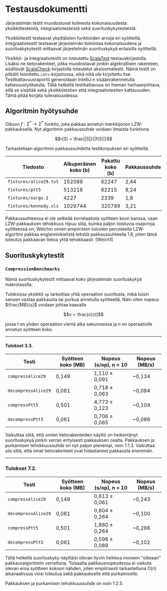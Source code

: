 # Testausdokumentti

Järjestelmän testit muodostuvat kolmesta kokonaisuudesta:
yksikkötesteistä, integraatiotesteistä sekä suorituskykytesteistä.

Yksikkötestit testaavat yksittäisten funktioiden arvoja eri syötteillä,
integraatiotestit testaavat järjestelmän toimintaa kokonaisuutena ja
suorituskykytestit mittaavat järjestelmän suorituskykyä erilaisilla syötteillä.

Yksikkö- ja integraatiotestit on toteutettu [ScalaTest][1]-testauskirjastolla. Lisäksi
ne tietorakenteet, jotka muodostavat jonkin algebrallisen rakenteen, sisältävät
[ScalaCheck][2]-kirjastolla toteutetut aksioomatestit. Nämä testit on pitkälti toimitettu `cats`-kirjastossa, eikä
niitä ole kirjoitettu itse. Testikattavuusraportti generoidaan IntelliJ:n sisäänrakennetulla
kattavuustyökalulla. Tällä hetkellä testikattavuus on hieman harhaanjohtava, sillä se sisältää
sekä yksikkötestien että integraatiotestien kattavuuden. Tämä pitää korjata tulevaisuudessa.

## Algoritmin hyötysuhde

Olkoon $f: \Sigma^* \to \Sigma^*$ funktio, joka pakkaa annetun merkkijonon LZW-pakkauksella. Nyt algoritmin pakkaussuhde voidaan ilmaista funktiona

$$r(S) = \frac{|S|}{|f(S)|}$$

Tarkastellaan algoritmin pakkaussuhdetta testikorpuksen eri syötteillä.

Tiedosto | Alkuperäinen koko (b) | Pakattu koko (b) | Pakkaussuhde
--- | --- | --- | ---
`fixtures/alice29.txt` | 152089 | 62247 | 2,44
`fixtures/ptt5` | 513216 | 62215 | 8,24
`fixtures/xargs.1` | 4227 | 2339 | 1,8
`fixtures/kennedy.xls` | 1029744 | 320789 | 3,21

Pakkaussuhteessa ei ole selkeää korrelaatiota syötteen koon kanssa, vaan LZW-pakkauksen tehokkuus riipuu siitä, kuinka paljon toistuvia osajonoja syötteessä on; Welchin omien empiiristen tulosten perusteella LZW-algoritmi pakkaa englanninkielistä tekstiä pakkaussuhteella 1.8, joten tämä toteutus pakkaavan tietoa yhtä tehokkaasti. [Welch1]

## Suorituskykytestit

### `CompressionBenchmarks`

Nämä suorituskykytestit mittaavat koko järjestelmän suorituskykyä makrotasolla.

Tuloksissa yksikkö `op` tarkoittaa yhtä operaation suoritusta, mikä toisin sanoen
vastaa pakkausta tai purkua annetulla syötteellä. Näin ollen nopeus $\frac{MB}{s}$ voidaan johtaa kaavalla

$$v = \frac{n}{t}$$

jossa $t$ on yhden operaation viemä aika sekunneissa ja $n$ on operaatiolle annetun syötteen
koko.

---

#### Tulokset 3.3.

| Testi | Syötteen koko (MB) | Nopeus (s/op), n = 10 | Nopeus (MB/s) |
| ----- | ------------- | --------------------- | ------------- |
| `compressAlice29` | 0,149 | 1,110 ± 0,091 | ~0,134 |
| `decompressAlice29` | 0,061 | 0,718 ± 0,063 | ~0,084 |
| `compressPtt5` | 0,501 | 4,773 ± 0,123 | ~0,104 |
| `decompressPtt5` | 0,061 | 0,706 ± 0,065 | ~0,086 |

Vaikuttaa siltä, että omien tietorakenteiden käyttö on heikentänyt suorituskykyä jonkin verran erityisesti pakkauksen
osalta. Pakkauksen ja purkamisen tehokkuussuhde on nyt paljon pienempi, noin 1:1.3. Vaikuttaa siis siltä, että omat
tietorakenteet ovat hidastaneet pakkausta enemmän.

---

### Tulokset 7.2.

| Testi | Syötteen koko (MB) | Nopeus (s/op), n = 10 | Nopeus (MB/s) |
| ----- | ------------- | --------------------- | ------------- |
| `compressAlice29` | 0,149 | 0,613 ± 0,061 | ~0,243 |
| `decompressAlice29` | 0,061 | 0,604 ± 0,264 | ~0,100 |
| `compressPtt5` | 0,501 | 1,880 ± 0,264 | ~0,266 |
| `decompressPtt5` | 0,061 | 0,598 ± 0,089 | ~0,102 |

Tällä hetkellä suorituskyky näyttäisi olevan hyvin heikkoa moneen "oikeaan"
pakkausalgoritmiin verrattuna. Toisaalta pakkausnopeudessa ei vaikuta olevan eroa
syötteen kokoon nähden, joten empiirisesti tarkasteltuna O(n) aikavaativuus voisi toteutua sekä pakkaukselle että purkamiselle.

Pakkauksen ja purkamisen tehokkuussuhde on noin 1:2.5.

[1]: http://www.scalatest.org/user_guide
[2]: https://www.scalacheck.org/